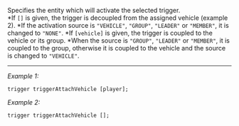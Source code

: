 Specifies the entity which will activate the selected trigger.<br>
*If `[]` is given, the trigger is decoupled from the assigned vehicle (example 2).
*If the activation source is `"VEHICLE"`, `"GROUP"`, `"LEADER"` or `"MEMBER"`, it is changed to `"NONE"`. 
*If `[vehicle]` is given, the trigger is coupled to the vehicle or its group. 
*When the source is `"GROUP"`, `"LEADER"` or `"MEMBER"`, it is coupled to the group, otherwise it is coupled to the vehicle and the source is changed to `"VEHICLE"`.


---
*Example 1:*
```sqf
trigger triggerAttachVehicle [player];
```

*Example 2:*
```sqf
trigger triggerAttachVehicle [];
```